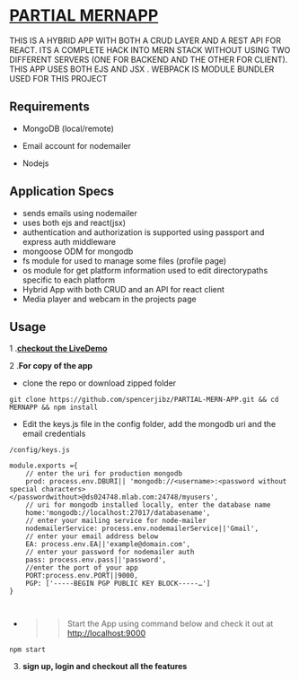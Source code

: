 # [PARTIAL MERNAPP](https://cryptic-beach-52190.herokuapp.com/)

THIS IS A HYBRID APP WITH BOTH A CRUD LAYER AND A REST API FOR REACT. ITS A COMPLETE HACK INTO MERN STACK WITHOUT USING TWO DIFFERENT SERVERS (ONE FOR BACKEND AND THE OTHER FOR CLIENT). THIS APP USES BOTH EJS AND JSX . WEBPACK IS MODULE BUNDLER USED FOR THIS PROJECT

## Requirements

- MongoDB (local/remote)

- Email account for nodemailer

- Nodejs

## Application Specs

- sends emails using nodemailer
- uses both ejs and react(jsx)
- authentication and authorization is supported using passport and express auth middleware
- mongoose ODM for mongodb
- fs module for used to manage some files (profile page)
- os module for get platform information used to edit directorypaths specific to each platform
- Hybrid App with both CRUD and an API for react client
- Media player and webcam in the projects page

## Usage

1 .**[checkout the LiveDemo](https://cryptic-beach-52190.herokuapp.com/)**

2 .**For copy of the app**

- clone the repo or download zipped folder

`git clone https://github.com/spencerjibz/PARTIAL-MERN-APP.git && cd MERNAPP && npm install`

- Edit the keys.js file in the config folder, add the mongodb uri and the email credentials

```
/config/keys.js

module.exports ={
    // enter the uri for production mongodb
    prod: process.env.DBURI|| 'mongodb://<username>:<password without special characters></passwordwithout>@ds024748.mlab.com:24748/myusers',
    // uri for mongodb installed locally, enter the database name
    home:'mongodb://localhost:27017/databasename',
    // enter your mailing service for node-mailer
    nodemailerService: process.env.nodemailerService||'Gmail',
    // enter your email address below
    EA: process.env.EA||'example@domain.com',
    // enter your password for nodemailer auth
    pass: process.env.pass||'password',
    //enter the port of your app
    PORT:process.env.PORT||9000,
    PGP: ['-----BEGIN PGP PUBLIC KEY BLOCK-----…']
}



```

- > > Start the App using command below and check it out at [http://localhost:9000](http://localhost:9000)

`npm start`

3.  **sign up, login and checkout all the features**
